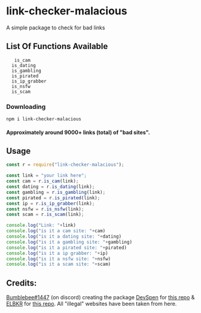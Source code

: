 # link-checker-malacious
A simple package to check for bad links
## List Of Functions Available
```
   is_cam
  is_dating
  is_gambling
  is_pirated
  is_ip_grabber
  is_nsfw
  is_scam
```
### Downloading
```
npm i link-checker-malacious
```

#### Approximately around 9000+ links (total) of "bad sites".
## Usage
  ```js
const r = require("link-checker-malacious");

const link = "your link here";
const cam = r.is_cam(link);
const dating = r.is_dating(link);
const gambling = r.is_gambling(link);
const pirated = r.is_pirated(link);
const ip = r.is_ip_grabber(link);
const nsfw = r.is_nsfw(link);
const scam = r.is_scam(link);

console.log("Link: "+link)
console.log("is it a cam site: "+cam)
console.log("is it a dating site: "+dating)
console.log("is it a gambling site: "+gambling)
console.log("is it a pirated site: "+pirated)
console.log("is it a ip grabber: "+ip)
console.log("is it a nsfw site: "+nsfw)
console.log("is it a scam site: "+scam)

```
## Credits: 
[Bumblebee#1447](https://discord.com/users/818377414367379487) (on discord) creating the package
[DevSpen](https://github.com/DevSpen) for [this repo](https://github.com/DevSpen/links) & [ELBKR](https://github.com/elbkr) for [this repo](https://github.com/elbkr/bad-websites).
All "illegal" websites have been taken from here.
